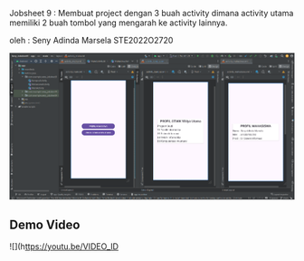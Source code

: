 Jobsheet 9 : Membuat project dengan 3 buah activity dimana activity utama memiliki 2 buah tombol yang mengarah ke activity lainnya.

oleh : Seny Adinda Marsela STE2022O2720

![](https://github.com/SenyAdinda/Seny-Jobsheet9/blob/main/Seny_Jobsheet9.png)

## Demo Video

![](h[ttps://youtu.be/VIDEO_ID](https://youtu.be/Cyk5Aqx9TkA?feature=shared)

